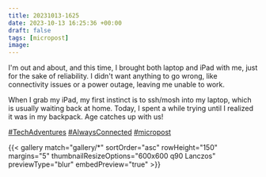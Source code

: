 ```yaml
---
title: 20231013-1625
date: 2023-10-13 16:25:36 +00:00
draft: false
tags: [micropost]
image:
---
```


<p>I&#39;m out and about, and this time, I brought both laptop and iPad with me, just for the sake of reliability. I didn&#39;t want anything to go wrong, like connectivity issues or a power outage, leaving me unable to work.</p><p>When I grab my iPad, my first instinct is to ssh/mosh into my laptop, which is usually waiting back at home. Today, I spent a while trying until I realized it was in my backpack. Age catches up with us!</p><p><a href="https://mastodon.bofhers.es/tags/TechAdventures" class="mention hashtag" rel="tag">#<span>TechAdventures</span></a> <a href="https://mastodon.bofhers.es/tags/AlwaysConnected" class="mention hashtag" rel="tag">#<span>AlwaysConnected</span></a> <a href="https://mastodon.bofhers.es/tags/micropost" class="mention hashtag" rel="tag">#<span>micropost</span></a></p>


{{< gallery match="gallery/*" sortOrder="asc" 
                rowHeight="150" margins="5" thumbnailResizeOptions="600x600 q90 Lanczos"
                previewType="blur" embedPreview="true" >}}
